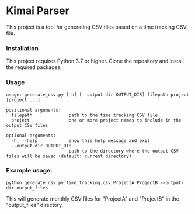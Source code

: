 # Kimai Parser
This project is a tool for generating CSV files based on a time tracking CSV file.

### Installation
This project requires Python 3.7 or higher. Clone the repository and install the required packages:

### Usage
```
usage: generate_csv.py [-h] [--output-dir OUTPUT_DIR] filepath project [project ...]

positional arguments:
  filepath              path to the time tracking CSV file
  project               one or more project names to include in the output CSV files

optional arguments:
  -h, --help            show this help message and exit
  --output-dir OUTPUT_DIR
                        path to the directory where the output CSV files will be saved (default: current directory)
```

### Example usage:
```
python generate_csv.py time_tracking.csv ProjectA ProjectB --output-dir output_files
```
This will generate monthly CSV files for "ProjectA" and "ProjectB" in the "output_files" directory.